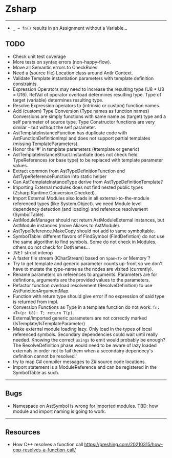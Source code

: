 ﻿# Zsharp

---

- `_ = fn()` results in an Assignment without a Variable...

## TODO

- Check unit test coverage
- More tests on syntax errors (non-happy-flow).
- Move all Semantic errors to CheckRules.
- Need a (source file) Location class around Antlr Context.
- Validate Template instantiation parameters with template definition constraints.
- Expression Operators may need to increase the resulting type (U8 * U8 = U16).
    RetVal of operator overload determines resulting type.
    Type of target (variable) determines resulting type.
- Resolve Expression operators to (intrinsic or custom) function names.
- Add (custom) Type Conversion (Type names as function names)
    Conversions are simply functions with same name as (target) type and a self parameter of source type.
    Type Constructor functions are very similar - but without the self parameter.
- AstTemplateInstanceFunction has duplicate code with AstFunctionDefinitionImpl 
    and does not support partial templates (missing TemplateParameters).
- Honor the '#' in template parameters (#template or generic)
- AstTemplateInstanceStruct.Instantiate does not check field TypeReferences (or base type) to be replaced with template parameter values.
- Extract common from AstTypeDefinitionFunction and AstTypeReferenceFunction into static helper
- Can AstTemplateInstanceType derive from AstTypeDefinitionTemplate?
- Importing External modules does not find nested public types (Zsharp.Runtime.Conversion.Checked).
- Import External Modules also loads in all external-to-the-module referenced types (like System.Object).
    we need Module level dependency detection (and loading) and reference resolvement (SymbolTable).
- AstModuleManager should not return AstModuleExternal instances, but AstModule instances (move Aliases to AstModule).
- AstTypeReference.MakeCopy should not add to same symboltable.
- SymbolTable: different flavors of FindSymbol (FindDefintion) do not use the same algorithm to find symbols.
    Some do not check in Modules, others do not check for DotNames...
- .NET struct interop
- A faster file stream (ICharStream) based on `Span<T>` or Memory<T>`?
- Try to get template and generic parameter counts up-front so we don't have to mutate the type-name as the nodes are visited (currently).
- Rename parameters on references to arguments. Parameters are for defintions, arguments are the provided values to the parameters.
- Refactor function overload resolvement (ResolveDefinition) to use AstFunctionArgumentMap.
- Function with return type should give error if no expression of said type is returned from impl.
- Conversion Functions as Type in a template function do not work: `fn: <T>(p: U8): T; return T(p)`.
- External/imported generic parameters are not correctly marked (IsTemplate/IsTemplateParameter)
- Make external module loading lazy. Only load in the types of local referenced symbols. 
    Secondary dependencies could wait until really needed. Knowing the correct `usings` to emit would probably be enough?
    The ResolveDefinition phase would need to be aware of lazy loaded externals in order not to fail them when a secondairy dependecy's definition cannot be resolved.'
- try to map C# compiler messages to Z# source code locations.
- Import statement is a ModuleReference and can be registered in the SymbolTable as such.

---

## Bugs

- Namespace on AstSymbol is wrong for imported modules. 
    TBD: how module and import naming is going to work.

---

## Resources

- How C++ resolves a function call https://preshing.com/20210315/how-cpp-resolves-a-function-call/

